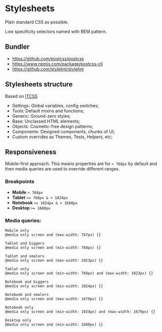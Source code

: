 # Stylesheets

Plain standard CSS as possible.

Low specificity selectors named with BEM pattern.

## Bundler

- https://github.com/postcss/postcss
- https://www.npmjs.com/package/postcss-cli
- https://github.com/stylelint/stylelint

## Stylesheets structure

Based on [ITCSS](http://csswizardry.net/talks/2014/11/itcss-dafed.pdf)

- Settings: Global variables, config switches;
- Tools: Default mixins and functions;
- Generic: Ground-zero styles;
- Base: Unclassed HTML elements;
- Objects: Cosmetic-free design patterns;
- Components: Designed components, chunks of UI;
- Custom overrides as Themes, Tests, Helpers, etc;

## Responsiveness

Mobile-first approach. This means properties are for `< 768px` by default and then media queries are used to override different ranges.

### Breakpoints

- **Mobile** `< 768px`
- **Tablet** `>= 768px & < 1024px`
- **Notebook** `>= 1024px & < 1680px`
- **Desktop** `>= 1680px`

### Media queries:

```
Mobile only
@media only screen and (max-width: 767px) {}

Tablet and biggers
@media only screen and (min-width: 768px) {}

Tablet and smalers
@media only screen and (max-width: 1023px) {}

Tablet only
@media only screen and (min-width: 768px) and (max-width: 1023px) {}

Notebook and biggers
@media only screen and (min-width: 1024px) {}

Notebook and smalers
@media only screen and (max-width: 1679px) {}

Notebook only
@media only screen and (min-width: 1024px) and (max-width: 1679px) {}

Desktop only
@media only screen and (min-width: 1680px) {}
```
